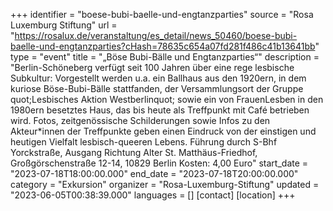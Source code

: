 +++
identifier = "boese-bubi-baelle-und-engtanzparties"
source = "Rosa Luxemburg Stiftung"
url = "https://rosalux.de/veranstaltung/es_detail/news_50460/boese-bubi-baelle-und-engtanzparties?cHash=78635c654a07fd281f486c41b13641bb"
type = "event"
title = "„Böse Bubi-Bälle und Engtanzparties“"
description = "Berlin-Schöneberg verfügt seit 100 Jahren über eine rege lesbische Subkultur: Vorgestellt werden u.a. ein Ballhaus aus den 1920ern, in dem kuriose Böse-Bubi-Bälle stattfanden, der Versammlungsort der Gruppe quot;Lesbisches Aktion Westberlinquot; sowie ein von FrauenLesben in den 1980ern besetztes Haus, das bis heute als Treffpunkt mit Café betrieben wird. Fotos, zeitgenössische Schilderungen sowie Infos zu den Akteur*innen der Treffpunkte geben einen Eindruck von der einstigen und heutigen Vielfalt lesbisch-queeren Lebens.
Führung durch 
S-Bhf Yorckstraße, Ausgang Richtung Alter St. Matthäus-Friedhof, Großgörschenstraße 12-14, 10829 Berlin
Kosten: 4,00 Euro"
start_date = "2023-07-18T18:00:00.000"
end_date = "2023-07-18T20:00:00.000"
category = "Exkursion"
organizer = "Rosa-Luxemburg-Stiftung"
updated = "2023-06-05T00:38:39.000"
languages = []
[contact]
[location]
+++